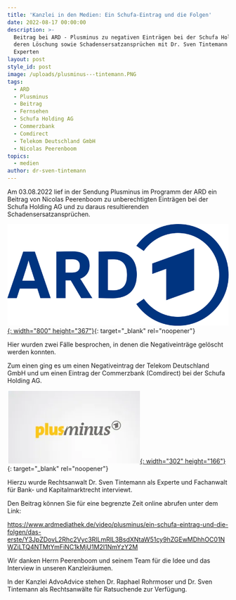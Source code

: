 ```yaml
---
title: 'Kanzlei in den Medien: Ein Schufa-Eintrag und die Folgen'
date: 2022-08-17 00:00:00
description: >-
  Beitrag bei ARD - Plusminus zu negativen Einträgen bei der Schufa Holding AG,
  deren Löschung sowie Schadensersatzansprüchen mit Dr. Sven Tintemann als
  Experten
layout: post
style_id: post
image: /uploads/plusminus---tintemann.PNG
tags:
  - ARD
  - Plusminus
  - Beitrag
  - Fernsehen
  - Schufa Holding AG
  - Commerzbank
  - Comdirect
  - Telekom Deutschland GmbH
  - Nicolas Peerenboom
topics:
  - medien
author: dr-sven-tintemann
---
```

Am 03.08.2022 lief in der Sendung Plusminus im Programm der ARD ein Beitrag von Nicolas Peerenboom zu unberechtigten Einträgen bei der Schufa Holding AG und zu daraus resultierenden Schadensersatzansprüchen.&nbsp;

[![](/uploads/ard-logo-2019-svg.png){: width="800" height="367"}](www.ard.de){: target="_blank" rel="noopener"}

Hier wurden zwei Fälle besprochen, in denen die Negativeinträge gelöscht werden konnten.&nbsp;

Zum einen ging es um einen Negativeintrag der Telekom Deutschland GmbH und um einen Eintrag der Commerzbank (Comdirect) bei der Schufa Holding AG.

[![](/uploads/plusminus-bunt.PNG){: width="302" height="166"}](https://www.ardmediathek.de/video/plusminus/ein-schufa-eintrag-und-die-folgen/das-erste/Y3JpZDovL2Rhc2Vyc3RlLmRlL3BsdXNtaW51cy9hZGEwMDhhOC01NWZiLTQ4NTMtYmFiNC1kMjU1M2I1NmYzY2M ){: target="_blank" rel="noopener"}

Hierzu wurde Rechtsanwalt Dr. Sven Tintemann als Experte und Fachanwalt für Bank- und Kapitalmarktrecht interviewt.&nbsp;

Den Beitrag können Sie für eine begrenzte Zeit online abrufen unter dem Link:

https://www.ardmediathek.de/video/plusminus/ein-schufa-eintrag-und-die-folgen/das-erste/Y3JpZDovL2Rhc2Vyc3RlLmRlL3BsdXNtaW51cy9hZGEwMDhhOC01NWZiLTQ4NTMtYmFiNC1kMjU1M2I1NmYzY2M&nbsp;

Wir danken Herrn Peerenboom und seinem Team für die Idee und das Interview in unseren Kanzleiräumen.&nbsp;

In der Kanzlei AdvoAdvice stehen Dr. Raphael Rohrmoser und Dr. Sven Tintemann als Rechtsanwälte für Ratsuchende zur Verfügung.&nbsp;
